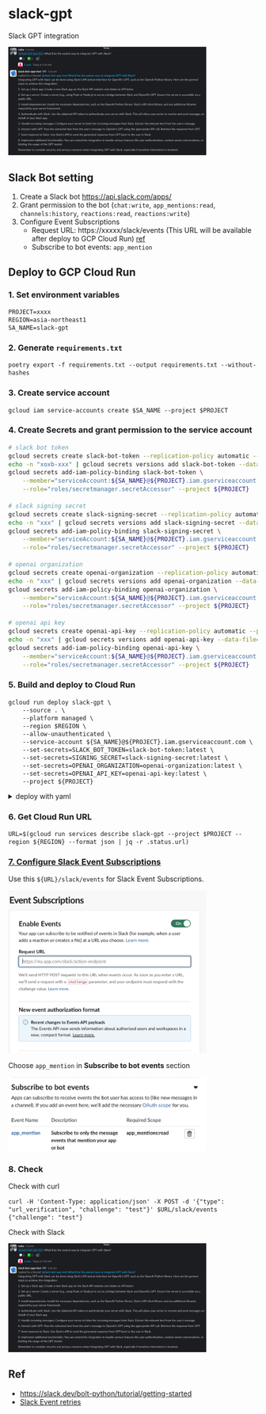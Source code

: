 # slack-gpt

Slack GPT integration

<img src="docs/slack.png" width="400">

## Slack Bot setting

1. Create a Slack bot https://api.slack.com/apps/
1. Grant permission to the bot (`chat:write`, `app_mentions:read`, `channels:history`, `reactions:read`, `reactions:write`)
1. Configure Event Subscriptions
    - Request URL: https://xxxxx/slack/events (This URL will be available after deploy to GCP Cloud Run) [ref](https://api.slack.com/events/url_verification)
    - Subscribe to bot events: `app_mention`

## Deploy to GCP Cloud Run

### 1. Set environment variables

```
PROJECT=xxxx
REGION=asia-northeast1
SA_NAME=slack-gpt
```

### 2. Generate `requirements.txt`

```
poetry export -f requirements.txt --output requirements.txt --without-hashes
```

### 3. Create service account

```
gcloud iam service-accounts create $SA_NAME --project $PROJECT
```

### 4. Create Secrets and grant permission to the service account

```bash
# slack bot token
gcloud secrets create slack-bot-token --replication-policy automatic --project $PROJECT
echo -n "xoxb-xxx" | gcloud secrets versions add slack-bot-token --data-file=- --project $PROJECT
gcloud secrets add-iam-policy-binding slack-bot-token \
    --member="serviceAccount:${SA_NAME}@${PROJECT}.iam.gserviceaccount.com" \
    --role="roles/secretmanager.secretAccessor" --project ${PROJECT}

# slack signing secret
gcloud secrets create slack-signing-secret --replication-policy automatic --project $PROJECT
echo -n "xxx" | gcloud secrets versions add slack-signing-secret --data-file=- --project $PROJECT
gcloud secrets add-iam-policy-binding slack-signing-secret \
    --member="serviceAccount:${SA_NAME}@${PROJECT}.iam.gserviceaccount.com" \
    --role="roles/secretmanager.secretAccessor" --project ${PROJECT}

# openai organization
gcloud secrets create openai-organization --replication-policy automatic --project $PROJECT
echo -n "xxx" | gcloud secrets versions add openai-organization --data-file=- --project $PROJECT
gcloud secrets add-iam-policy-binding openai-organization \
    --member="serviceAccount:${SA_NAME}@${PROJECT}.iam.gserviceaccount.com" \
    --role="roles/secretmanager.secretAccessor" --project ${PROJECT}

# openai api key
gcloud secrets create openai-api-key --replication-policy automatic --project $PROJECT
echo -n "xxx" | gcloud secrets versions add openai-api-key --data-file=- --project $PROJECT
gcloud secrets add-iam-policy-binding openai-api-key \
    --member="serviceAccount:${SA_NAME}@${PROJECT}.iam.gserviceaccount.com" \
    --role="roles/secretmanager.secretAccessor" --project ${PROJECT}
```

### 5. Build and deploy to Cloud Run

```
gcloud run deploy slack-gpt \
    --source . \
    --platform managed \
    --region $REGION \
    --allow-unauthenticated \
    --service-account ${SA_NAME}@${PROJECT}.iam.gserviceaccount.com \
    --set-secrets=SLACK_BOT_TOKEN=slack-bot-token:latest \
    --set-secrets=SIGNING_SECRET=slack-signing-secret:latest \
    --set-secrets=OPENAI_ORGANIZATION=openai-organization:latest \
    --set-secrets=OPENAI_API_KEY=openai-api-key:latest \
    --project ${PROJECT}
```

<details><summary>deploy with yaml</summary>

```
gcloud builds submit . --pack "image=$REGION-docker.pkg.dev/$PROJECT/cloud-run-source-deploy/slack-gpt:$(date '+%Y%m%d%H%M%S')" --project ${PROJECT}
```

Get yaml

```
gcloud run services describe slack-gpt --format export --project $PROJECT --region $REGION > service.yaml
```

Deploy with yaml

```
gcloud run services replace service.yaml --project $PROJECT --region $REGION
```

</details>

### 6. Get Cloud Run URL

```
URL=$(gcloud run services describe slack-gpt --project $PROJECT --region ${REGION} --format json | jq -r .status.url)
```

### [7. Configure Slack Event Subscriptions](https://api.slack.com/apis/connections/events-api)

Use this `${URL}/slack/events` for Slack Event Subscriptions.

<img src="docs/slack-event-subscriptions-config.png" width="400">

Choose `app_mention` in **Subscribe to bot events** section

<img src="docs/slack-event-subscriptions-bot-events.png" width="400">

### 8. Check

Check with curl

```
curl -H 'Content-Type: application/json' -X POST -d '{"type": "url_verification", "challenge": "test"}' $URL/slack/events
{"challenge": "test"}
```

Check with Slack

<img src="docs/slack.png" width="400">

## Ref

- https://slack.dev/bolt-python/tutorial/getting-started
- [Slack Event retries](https://api.slack.com/apis/connections/events-api#retries)
